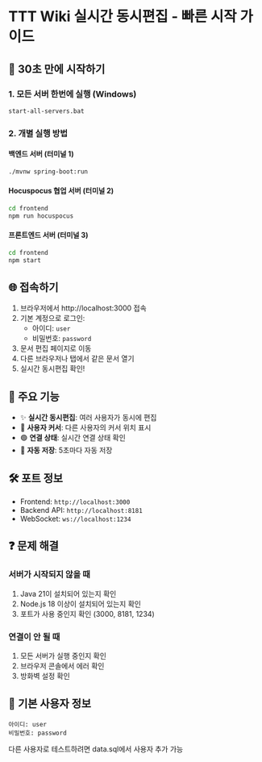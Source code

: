 # TTT Wiki 실시간 동시편집 - 빠른 시작 가이드

## 🚀 30초 만에 시작하기

### 1. 모든 서버 한번에 실행 (Windows)
```bash
start-all-servers.bat
```

### 2. 개별 실행 방법

#### 백엔드 서버 (터미널 1)
```bash
./mvnw spring-boot:run
```

#### Hocuspocus 협업 서버 (터미널 2)
```bash
cd frontend
npm run hocuspocus
```

#### 프론트엔드 서버 (터미널 3)
```bash
cd frontend
npm start
```

## 🌐 접속하기

1. 브라우저에서 http://localhost:3000 접속
2. 기본 계정으로 로그인:
   - 아이디: `user`
   - 비밀번호: `password`
3. 문서 편집 페이지로 이동
4. 다른 브라우저나 탭에서 같은 문서 열기
5. 실시간 동시편집 확인!

## 🎯 주요 기능

- ✨ **실시간 동시편집**: 여러 사용자가 동시에 편집
- 👥 **사용자 커서**: 다른 사용자의 커서 위치 표시
- 🟢 **연결 상태**: 실시간 연결 상태 확인
- 💾 **자동 저장**: 5초마다 자동 저장

## 🛠 포트 정보

- Frontend: `http://localhost:3000`
- Backend API: `http://localhost:8181`
- WebSocket: `ws://localhost:1234`

## ❓ 문제 해결

### 서버가 시작되지 않을 때
1. Java 21이 설치되어 있는지 확인
2. Node.js 18 이상이 설치되어 있는지 확인
3. 포트가 사용 중인지 확인 (3000, 8181, 1234)

### 연결이 안 될 때
1. 모든 서버가 실행 중인지 확인
2. 브라우저 콘솔에서 에러 확인
3. 방화벽 설정 확인

## 📝 기본 사용자 정보

```
아이디: user
비밀번호: password
```

다른 사용자로 테스트하려면 data.sql에서 사용자 추가 가능